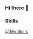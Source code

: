 ### Hi there 👋

### Skills
[![My Skills](https://skillicons.dev/icons?i=js,html,css,git,github,apple,docker,bun,pnpm,figma,express,ts,nodejs,nextjs,nestjs,react,angular,tauri,tailwind,apollo,supabase,mongodb,prisma)](https://skillicons.dev)
<!--
**miriankakhidze/miriankakhidze** is a ✨ _special_ ✨ repository because its `README.md` (this file) appears on your GitHub profile.

Here are some ideas to get you started:

- 🔭 I’m currently working on ...
- 🌱 I’m currently learning ...
- 👯 I’m looking to collaborate on ...
- 🤔 I’m looking for help with ...
- 💬 Ask me about ...
- 📫 How to reach me: ...
- 😄 Pronouns: ...
- ⚡ Fun fact: ...
-->
